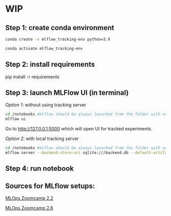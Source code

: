 # WIP

## Step 1: create conda environment

```sh
conda create -n mlflow_tracking-env python=3.9

conda activate mlflow_tracking-env
```

## Step 2: install requirements

pip install -r requirements

## Step 3: launch MLFlow UI (in terminal)

*Option 1*: without using tracking server

```sh
cd /notebooks #mlflow should be always launched from the folder with notebooks/scripts
mlflow ui
```

Go to http://127.0.0.1:5000 which will open UI for tracked experiments.

*Option 2*: with local tracking server

```sh
cd /notebooks #mlflow should be always launched from the folder with notebooks/scripts
mlflow server --backend-store-uri sqlite:///backend.db --default-artifact-root ./artifacts_local
```

## Step 4: run notebook

## Sources for MLflow setups:

[MLOps Zoomcamp 2.2](https://youtu.be/cESCQE9J3ZE)

[MLOps Zoomcamp 2.6](https://youtu.be/1ykg4YmbFVA)





